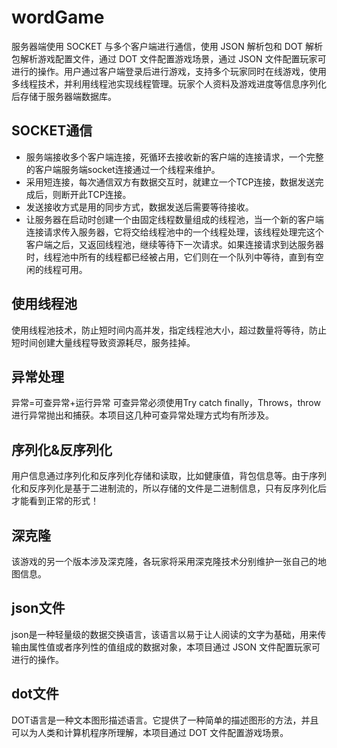 # wordGame

服务器端使用 SOCKET 与多个客户端进行通信，使用 JSON 解析包和 DOT 解析包解析游戏配置文件，通过 DOT 文件配置游戏场景，通过 JSON 文件配置玩家可进行的操作。用户通过客户端登录后进行游戏，支持多个玩家同时在线游戏，使用多线程技术，并利用线程池实现线程管理。玩家个人资料及游戏进度等信息序列化后存储于服务器端数据库。

## SOCKET通信
* 服务端接收多个客户端连接，死循环去接收新的客户端的连接请求，一个完整的客户端服务端socket连接通过一个线程来维护。
* 采用短连接，每次通信双方有数据交互时，就建立一个TCP连接，数据发送完成后，则断开此TCP连接。
* 发送接收方式是用的同步方式，数据发送后需要等待接收。
* 让服务器在启动时创建一个由固定线程数量组成的线程池，当一个新的客户端连接请求传入服务器，它将交给线程池中的一个线程处理，该线程处理完这个客户端之后，又返回线程池，继续等待下一次请求。如果连接请求到达服务器时，线程池中所有的线程都已经被占用，它们则在一个队列中等待，直到有空闲的线程可用。

## 使用线程池
使用线程池技术，防止短时间内高并发，指定线程池大小，超过数量将等待，防止短时间创建大量线程导致资源耗尽，服务挂掉。

## 异常处理
异常=可查异常+运行异常
可查异常必须使用Try catch finally，Throws，throw进行异常抛出和捕获。本项目这几种可查异常处理方式均有所涉及。

## 序列化&反序列化
用户信息通过序列化和反序列化存储和读取，比如健康值，背包信息等。由于序列化和反序列化是基于二进制流的，所以存储的文件是二进制信息，只有反序列化后才能看到正常的形式！

## 深克隆
该游戏的另一个版本涉及深克隆，各玩家将采用深克隆技术分别维护一张自己的地图信息。

## json文件
json是一种轻量级的数据交换语言，该语言以易于让人阅读的文字为基础，用来传输由属性值或者序列性的值组成的数据对象，本项目通过 JSON 文件配置玩家可进行的操作。

## dot文件
DOT语言是一种文本图形描述语言。它提供了一种简单的描述图形的方法，并且可以为人类和计算机程序所理解，本项目通过 DOT 文件配置游戏场景。



